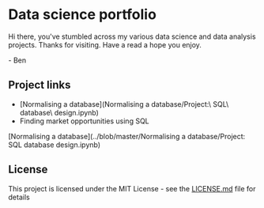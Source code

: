 # Data science portfolio

Hi there, you've stumbled across my various data science and data analysis projects. Thanks for visiting. Have a read a hope you enjoy.

\- Ben

## Project links
* [Normalising a database](Normalising a database/Project:\ SQL\ database\ design.ipynb)
* Finding market opportunities using SQL

[Normalising a database](../blob/master/Normalising a database/Project: SQL database design.ipynb)

## License

This project is licensed under the MIT License - see the [LICENSE.md](LICENSE.md) file for details

